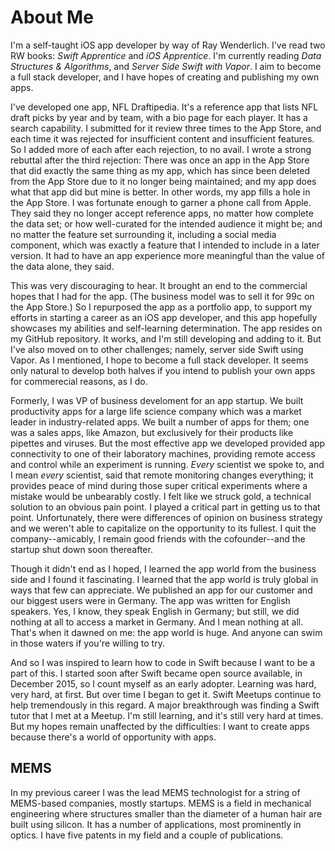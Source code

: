 # About Me

I'm a self-taught iOS app developer by way of Ray Wenderlich. I've read two RW books: *Swift Apprentice* and *iOS Apprentice*. I'm currently reading *Data Structures & Algorithms*, and *Server Side Swift with Vapor*. I aim to become a full stack developer, and I have hopes of creating and publishing my own apps.

I've developed one app, NFL Draftipedia. It's a reference app that lists NFL draft picks by year and by team, with a bio page for each player. It has a search capability. I submitted for it review three times to the App Store, and each time it was rejected for insufficient content and insufficient features. So I added more of each after each rejection, to no avail. I wrote a strong rebuttal after the third rejection: There was once an app in the App Store that did exactly the same thing as my app, which has since been deleted from the App Store due to it no longer being maintained; and my app does what that app did but mine is better. In other words, my app fills a hole in the App Store. I was fortunate enough to garner a phone call from Apple. They said they no longer accept reference apps, no matter how complete the data set; or how well-curated for the intended audience it might be; and no matter the feature set surrounding it, including a social media component, which was exactly a feature that I intended to include in a later version. It had to have an app experience more meaningful than the value of the data alone, they said.

This was very discouraging to hear. It brought an end to the commercial hopes that I had for the app. (The business model was to sell it for 99c on the App Store.) So I repurposed the app as a portfolio app, to support my efforts in starting a career as an iOS app developer, and this app hopefully showcases my abilities and self-learning determination. The app resides on my GitHub repository. It works, and I'm still developing and adding to it. But I've also moved on to other challenges; namely, server side Swift using Vapor. As I mentioned, I hope to become a full stack developer. It seems only natural to develop both halves if you intend to publish your own apps for commerecial reasons, as I do.

Formerly, I was VP of business develoment for an app startup. We built productivity apps for a large life science company which was a market leader in industry-related apps. We built a number of apps for them; one was a sales apps, like Amazon, but exclusively for their products like pipettes and viruses. But the most effective app we developed provided app connectivity to one of their laboratory machines, providing remote access and control while an experiment is running. *Every* scientist we spoke to, and I mean *every* scientist, said that remote monitoring changes everything; it provides peace of mind during those super critical experiments where a mistake would be unbearably costly. I felt like we struck gold, a technical solution to an obvious pain point. I played a critical part in getting us to that point. Unfortunately, there were differences of opinion on business strategy and we weren't able to capitalize on the opportunity to its fullest. I quit the company--amicably, I remain good friends with the cofounder--and the startup shut down soon thereafter.

Though it didn't end as I hoped, I learned the app world from the business side and I found it fascinating. I learned that the app world is truly global in ways that few can appreciate. We published an app for our customer and our biggest users were in Germany. The app was written for English speakers. Yes, I know, they speak English in Germany; but still, we did nothing at all to access a market in Germany. And I mean nothing at all. That's when it dawned on me: the app world is huge. And anyone can swim in those waters if you're willing to try.

And so I was inspired to learn how to code in Swift because I want to be a part of this. I started soon after Swift became open source available, in December 2015, so I count myself as an early adopter. Learning was hard, very hard, at first. But over time I began to get it. Swift Meetups continue to help tremendously in this regard. A major breakthrough was finding a Swift tutor that I met at a Meetup. I'm still learning, and it's still very hard at times. But my hopes remain unaffected by the difficulties: I want to create apps because there's a world of opportunity with apps.

## MEMS

In my previous career I was the lead MEMS technologist for a string of MEMS-based companies, mostly startups. MEMS is a field in mechanical engineering where structures smaller than the diameter of a human hair are built using silicon. It has a number of applications, most prominently in optics. I have five patents in my field and a couple of publications.
